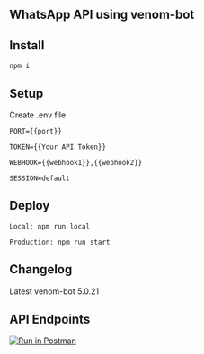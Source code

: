 ## WhatsApp API using venom-bot

## Install
```npm i```

## Setup
Create .env file

```PORT={{port}}```

```TOKEN={{Your API Token}}```

```WEBHOOK={{webhook1}},{{webhook2}}```

```SESSION=default```


## Deploy
```Local: npm run local```

```Production: npm run start```

## Changelog
Latest venom-bot 5.0.21


## API Endpoints

[![Run in Postman](https://run.pstmn.io/button.svg)](https://god.gw.postman.com/run-collection/11938416-25e1f296-ce25-477a-aed5-f6d8a4925f52?action=collection%2Ffork&collection-url=entityId%3D11938416-25e1f296-ce25-477a-aed5-f6d8a4925f52%26entityType%3Dcollection%26workspaceId%3D2152db2a-d326-4b61-bd7f-12893e09ff31)
